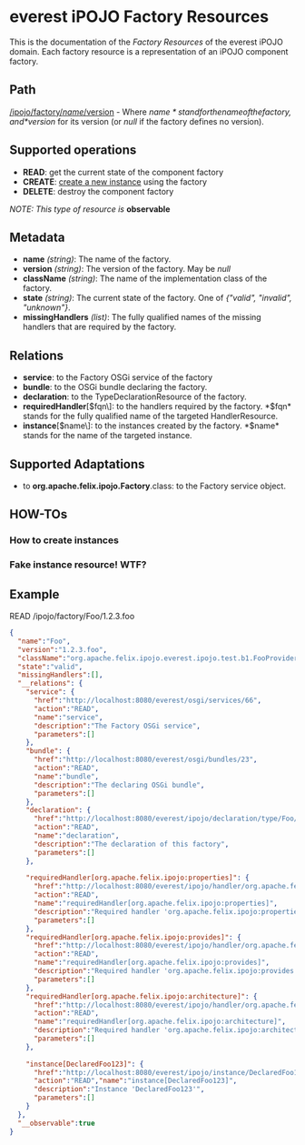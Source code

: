 everest iPOJO Factory Resources
================================

This is the documentation of the *Factory Resources* of the everest iPOJO domain. Each factory resource is a representation of an iPOJO component factory.

## Path
[/ipojo/factory/$name/$version](ReferenceCard.md "everest iPOJO Reference Card") - Where *$name* stand for the name of the factory, and *$version* for its version (or *null* if the factory defines no version).

## Supported operations
- **READ**: get the current state of the component factory
- **CREATE**: [create a new instance](#how-to-create-instances) using the factory
- **DELETE**: destroy the component factory

*NOTE: This type of resource is* **observable**

## Metadata
- **name** *(string)*: The name of the factory.
- **version** *(string)*: The version of the factory.  May be *null*
- **className** *(string)*: The name of the implementation class of the factory.
- **state** *(string)*: The current state of the factory. One of *{"valid", "invalid", "unknown"}*.
- **missingHandlers** *(list<string>)*: The fully qualified names of the missing handlers that are required by the factory.

## Relations
- **service**: to the Factory OSGi service of the factory
- **bundle**: to the OSGi bundle declaring the factory.
- **declaration**: to the TypeDeclarationResource of the factory.
- **requiredHandler**\[$fqn\]: to the handlers required by the factory. *$fqn* stands for the fully qualified name of the targeted HandlerResource.
- **instance**\[$name\]: to the instances created by the factory. *$name* stands for the name of the targeted instance.

## Supported Adaptations
- to **org.apache.felix.ipojo.Factory**.class: to the Factory service object.

## HOW-TOs

### How to create instances

### Fake instance resource! WTF?

## Example

READ /ipojo/factory/Foo/1.2.3.foo
```json
{
  "name":"Foo",
  "version":"1.2.3.foo",
  "className":"org.apache.felix.ipojo.everest.ipojo.test.b1.FooProviderImpl",
  "state":"valid",
  "missingHandlers":[],
  "__relations": {
    "service": {
      "href":"http://localhost:8080/everest/osgi/services/66",
      "action":"READ",
      "name":"service",
      "description":"The Factory OSGi service",
      "parameters":[]
    },
    "bundle": {
      "href":"http://localhost:8080/everest/osgi/bundles/23",
      "action":"READ",
      "name":"bundle",
      "description":"The declaring OSGi bundle",
      "parameters":[]
    },
    "declaration": {
      "href":"http://localhost:8080/everest/ipojo/declaration/type/Foo/1.2.3.foo",
      "action":"READ",
      "name":"declaration",
      "description":"The declaration of this factory",
      "parameters":[]
    },
    
    "requiredHandler[org.apache.felix.ipojo:properties]": {
      "href":"http://localhost:8080/everest/ipojo/handler/org.apache.felix.ipojo/properties",
      "action":"READ",
      "name":"requiredHandler[org.apache.felix.ipojo:properties]",
      "description":"Required handler 'org.apache.felix.ipojo:properties'",
      "parameters":[]
    },
    "requiredHandler[org.apache.felix.ipojo:provides]": {
      "href":"http://localhost:8080/everest/ipojo/handler/org.apache.felix.ipojo/provides",
      "action":"READ",
      "name":"requiredHandler[org.apache.felix.ipojo:provides]",
      "description":"Required handler 'org.apache.felix.ipojo:provides'",
      "parameters":[]
    },
    "requiredHandler[org.apache.felix.ipojo:architecture]": {
      "href":"http://localhost:8080/everest/ipojo/handler/org.apache.felix.ipojo/architecture",
      "action":"READ",
      "name":"requiredHandler[org.apache.felix.ipojo:architecture]",
      "description":"Required handler 'org.apache.felix.ipojo:architecture'",
      "parameters":[]
    },
    
    "instance[DeclaredFoo123]": {
      "href":"http://localhost:8080/everest/ipojo/instance/DeclaredFoo123",
      "action":"READ","name":"instance[DeclaredFoo123]",
      "description":"Instance 'DeclaredFoo123'",
      "parameters":[]
    }
  },
  "__observable":true
}
```
